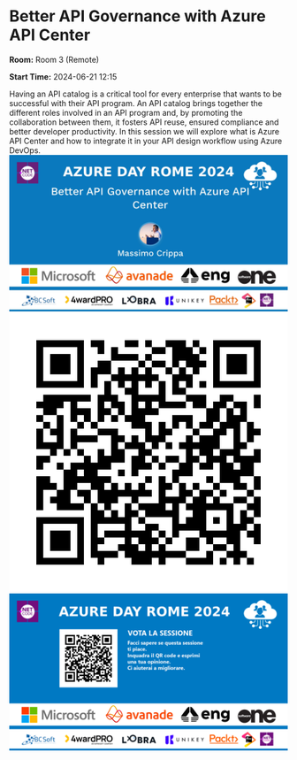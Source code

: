 # Better API Governance with Azure API Center
**Room:** Room 3 (Remote)

**Start Time:** 2024-06-21 12:15

Having an API catalog is a critical tool for every enterprise that wants to be successful with their API program. An API catalog brings together the different roles involved in an API program and, by promoting the collaboration between them, it fosters API reuse, ensured compliance and better developer productivity. 
In this session we will explore what is Azure API Center and how to integrate it in your API design workflow using Azure DevOps.
![Banner](room3_12_15.jpeg 'SessionBanner')
![QR](qr.png 'Qr')
![Voting Banner](votingBanner.png 'Voting Banner')

